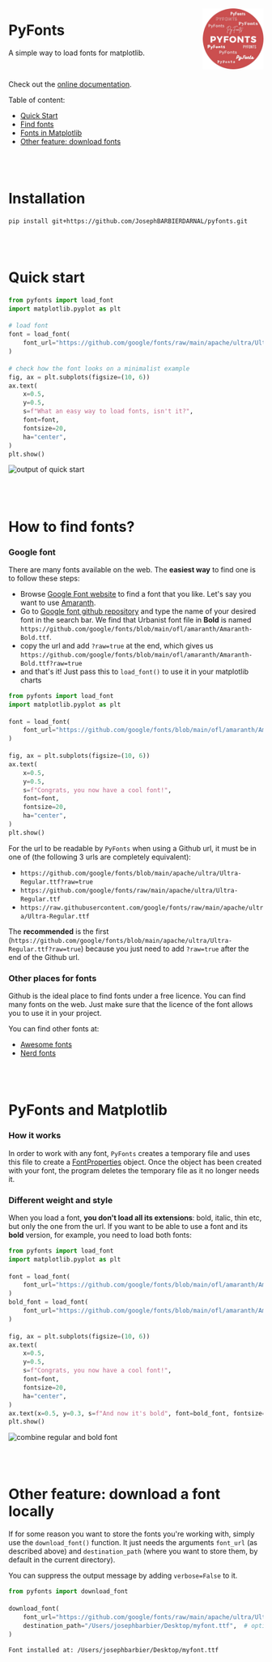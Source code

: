 <div style="position: relative;">
    <h1>PyFonts</h1>
    <img src="logo.png" alt="PyFonts Logo" style="position: absolute; top: 100%; right: 0; transform: translateY(-50%); max-height: 120px;">
</div>

A simple way to load fonts for matplotlib.

<br>

Check out the [online documentation](https://pyfonts.streamlit.app/).

Table of content:

- [Quick Start](#quick-start)
- [Find fonts](#how-to-find-fonts)
- [Fonts in Matplotlib](#pyfonts-and-matplotlib)
- [Other feature: download fonts](#other-feature-download-a-font-locally)

<br><br>

# Installation

```
pip install git+https://github.com/JosephBARBIERDARNAL/pyfonts.git
```

<br><br>

# Quick start

```python
from pyfonts import load_font
import matplotlib.pyplot as plt

# load font
font = load_font(
    font_url="https://github.com/google/fonts/raw/main/apache/ultra/Ultra-Regular.ttf"
)

# check how the font looks on a minimalist example
fig, ax = plt.subplots(figsize=(10, 6))
ax.text(
    x=0.5,
    y=0.5,
    s=f"What an easy way to load fonts, isn't it?",
    font=font,
    fontsize=20,
    ha="center",
)
plt.show()
```

![output of quick start](https://github.com/JosephBARBIERDARNAL/pyfonts/blob/main/img/quickstart.png?raw=true)

<br><br>

# How to find fonts?

### Google font

There are many fonts available on the web. The **easiest way** to find one is to follow these steps:

- Browse [Google Font website](https://fonts.google.com/) to find a font that you like. Let's say you want to use [Amaranth](https://fonts.google.com/specimen/Amaranth?query=amaranth).
- Go to [Google font github repository](https://github.com/google/fonts) and type the name of your desired font in the search bar. We find that Urbanist font file in **Bold** is named `https://github.com/google/fonts/blob/main/ofl/amaranth/Amaranth-Bold.ttf`.
- copy the url and add `?raw=true` at the end, which gives us `https://github.com/google/fonts/blob/main/ofl/amaranth/Amaranth-Bold.ttf?raw=true`
- and that's it! Just pass this to `load_font()` to use it in your matplotlib charts

```python
from pyfonts import load_font
import matplotlib.pyplot as plt

font = load_font(
    font_url="https://github.com/google/fonts/blob/main/ofl/amaranth/Amaranth-Bold.ttf?raw=true"
)

fig, ax = plt.subplots(figsize=(10, 6))
ax.text(
    x=0.5,
    y=0.5,
    s=f"Congrats, you now have a cool font!",
    font=font,
    fontsize=20,
    ha="center",
)
plt.show()
```

For the url to be readable by `PyFonts` when using a Github url, it must be in one of (the following 3 urls are completely equivalent):

- `https://github.com/google/fonts/blob/main/apache/ultra/Ultra-Regular.ttf?raw=true`
- `https://github.com/google/fonts/raw/main/apache/ultra/Ultra-Regular.ttf`
- `https://raw.githubusercontent.com/google/fonts/raw/main/apache/ultra/Ultra-Regular.ttf`

The **recommended** is the first (`https://github.com/google/fonts/blob/main/apache/ultra/Ultra-Regular.ttf?raw=true`) because you just need to add `?raw=true` after the end of the Github url.

### Other places for fonts

Github is the ideal place to find fonts under a free licence. You can find many fonts on the web. Just make sure that the licence of the font allows you to use it in your project.

You can find other fonts at:

- [Awesome fonts](https://github.com/brabadu/awesome-fonts)
- [Nerd fonts](https://github.com/ryanoasis/nerd-fonts)

<br><br>

# PyFonts and Matplotlib

### How it works

In order to work with any font, `PyFonts` creates a temporary file and uses this file to create a [FontProperties](https://matplotlib.org/stable/api/font_manager_api.html#matplotlib.font_manager.FontProperties) object. Once the object has been created with your font, the program deletes the temporary file as it no longer needs it.

### Different weight and style

When you load a font, **you don't load all its extensions**: bold, italic, thin etc, but only the one from the url. If you want to be able to use a font and its **bold** version, for example, you need to load both fonts:

```python
from pyfonts import load_font
import matplotlib.pyplot as plt

font = load_font(
    font_url="https://github.com/google/fonts/blob/main/ofl/amaranth/Amaranth-Regular.ttf?raw=true"
)
bold_font = load_font(
    font_url="https://github.com/google/fonts/blob/main/ofl/amaranth/Amaranth-Bold.ttf?raw=true"
)

fig, ax = plt.subplots(figsize=(10, 6))
ax.text(
    x=0.5,
    y=0.5,
    s=f"Congrats, you now have a cool font!",
    font=font,
    fontsize=20,
    ha="center",
)
ax.text(x=0.5, y=0.3, s=f"And now it's bold", font=bold_font, fontsize=20, ha="center")
plt.show()
```

![combine regular and bold font](https://github.com/JosephBARBIERDARNAL/pyfonts/blob/main/img/change_weight.png?raw=true)

<br><br>

# Other feature: download a font locally

If for some reason you want to store the fonts you're working with, simply use the `download_font()` function. It just needs the arguments `font_url` (as described above) and `destination_path` (where you want to store them, by default in the current directory).

You can suppress the output message by adding `verbose=False` to it.

```python
from pyfonts import download_font

download_font(
    font_url="https://github.com/google/fonts/raw/main/apache/ultra/Ultra-Regular.ttf",
    destination_path="/Users/josephbarbier/Desktop/myfont.ttf",  # optional
)
```

`Font installed at: /Users/josephbarbier/Desktop/myfont.ttf`

<br><br>
